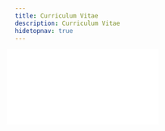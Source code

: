 ```yaml
---
title: Curriculum Vitae
description: Curriculum Vitae
hidetopnav: true
---
```


<style type="text/css">
body > * {
    margin-left: 3rem;
}

#content {
    width: 38rem;
    padding-bottom: 4rem;
}

iframe {
    margin-left: -1rem;
}
</style>

<iframe src="Ying_cv.pdf" onload="this.width=&#39;100%&#39;;this.height=screen.height*0.6;" frameBorder="0"></iframe>
